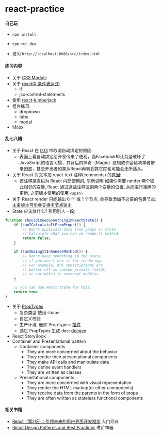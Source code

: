 # react-practice

#### 自己玩

- `npm install`

- `npm run dev`

- 访问 `http://localhost:8080/src/index.html`

#### 练习内容

- 关于 [CSS Module](https://github.com/camsong/blog/issues/5)
- 关于 [react中 条件表达式](https://github.com/ShuyunXIANFESchool/FE-problem-collection/issues/40):
    - if
    - jsx-control-statements
- 使用 [react-lumberjack](https://github.com/ryanflorence/react-lumberjack)
- 组件练习:
    - dropdown
    - tabs
    - modal
- Mobx

#### 乱七八糟

- 关于 React 在 [0.13](https://facebook.github.io/react/blog/2015/01/27/react-v0.13.0-beta-1.html) 中取消自动绑定的原因:
    - 表面上看自动绑定给开发带来了便利，而Facebook却认为这破坏了JavaScript的语言习惯，其背后的神奇（Magic）逻辑或许会给初学者带来困惑，甚至开发者如果从React再转到其它库也可能会无所适从。
- 关于 React 对文本加 react-text 注释(comments) 的[原因](https://stackoverflow.com/questions/38133978/reactjs-net-are-react-text-tags-required-when-rendered):
    - 该注释是提供为 React 内部使用的, 举例说明 如果你需要 render 两个彼此相邻的变量, React 通过这些注释区别两个变量的位置, 从而进行准确的更新, 之前版本使用的使用 `<span>`
- 关于 React render 只能输出 0 个 或 1 个节点, 会导致添加不必要的包裹节点: [未来版本可能会支持多节点输出](https://github.com/facebook/react/issues/2127)
- State 应该放什么? 引用别人一段:

```js
function shouldIKeepSomethingInReactState() {
    if (canICalculateItFromProps()) {
        // Don't duplicate data from props in state
        // Calculate what you can in render() method.
        return false;
    }

    if (!amIUsingItInRenderMethod()) {
        // Don't keep something in the state
        // if you don't use it for rendering.
        // For example, API subscriptions are
        // better off as custom private fields
        // or variables in external modules.
    }

    // you can use React state for this.
    return true
}
```
- 关于 [PropTypes](https://facebook.github.io/react/docs/typechecking-with-proptypes.html)
    - 复杂类型 使用 shape
    - 自定义校验
    - 生产环境, 删除 PropTypes: [插件](https://github.com/oliviertassinari/babel-plugin-transform-react-remove-prop-types)
    - 通过 PropTypes 生成 doc: [docgen](https://github.com/reactjs/react-docgen)
- React StoryBook
- Container and Presentational pattern
    - Container components
        - They are more concerned about the behavior
        - They render their presentational components
        - They make API calls and manipulate data
        - They define event handlers
        - They are written as classes
    - Presentational components
        - They are more concerned with visual representation
        - They render the HTML markup(or other components)
        - They receive data from the parents in the form of props
        - They are often written as stateless functional components

#### 相关书籍

- [React（第2版）：引领未来的用户界面开发框架](https://book.douban.com/subject/26918475/) 入门经典
- [React Design Patterns and Best Practices](https://book.douban.com/subject/26963822/) 进阶神器
